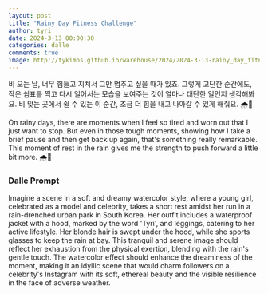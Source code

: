 ```yaml
---
layout: post
title: "Rainy Day Fitness Challenge"
author: tyri
date: 2024-3-13 00:00:30
categories: dalle
comments: true
image: http://tykimos.github.io/warehouse/2024/2024-3-13-rainy_day_fitness_challenge_title.jpeg
---
```


비 오는 날, 너무 힘들고 지쳐서 그만 멈추고 싶을 때가 있죠. 그렇게 고단한 순간에도, 작은 쉼표를 찍고 다시 일어서는 모습을 보여주는 것이 얼마나 대단한 일인지 생각해봐요. 비 맞는 곳에서 쉴 수 있는 이 순간, 조금 더 힘을 내고 나아갈 수 있게 해줘요. 🌧️💪

On rainy days, there are moments when I feel so tired and worn out that I just want to stop. But even in those tough moments, showing how I take a brief pause and then get back up again, that's something really remarkable. This moment of rest in the rain gives me the strength to push forward a little bit more. 🌧️💪

### Dalle Prompt

Imagine a scene in a soft and dreamy watercolor style, where a young girl, celebrated as a model and celebrity, takes a short rest amidst her run in a rain-drenched urban park in South Korea. Her outfit includes a waterproof jacket with a hood, marked by the word 'Tyri', and leggings, catering to her active lifestyle. Her blonde hair is swept under the hood, while she sports glasses to keep the rain at bay. This tranquil and serene image should reflect her exhaustion from the physical exertion, blending with the rain's gentle touch. The watercolor effect should enhance the dreaminess of the moment, making it an idyllic scene that would charm followers on a celebrity's Instagram with its soft, ethereal beauty and the visible resilience in the face of adverse weather.

